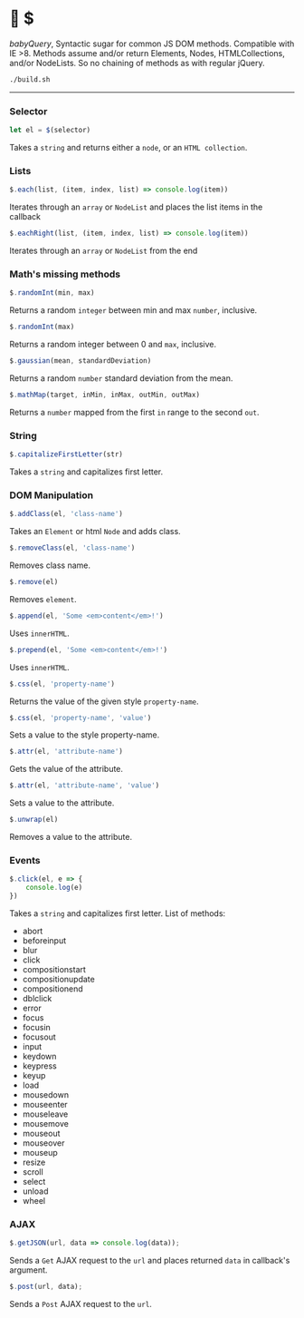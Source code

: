 # :baby_bottle: $

_babyQuery_, Syntactic sugar for common JS DOM methods. Compatible with IE >8. Methods assume and/or return Elements, Nodes, HTMLCollections, and/or NodeLists. So no chaining of methods as with regular jQuery.

```bash
./build.sh
```

***


### Selector

```js
let el = $(selector)
```

Takes a `string` and returns either a `node`, or an `HTML collection`.

### Lists

```js
$.each(list, (item, index, list) => console.log(item))
```

Iterates through an `array` or `NodeList` and places the list items in the callback

```js
$.eachRight(list, (item, index, list) => console.log(item))
```

Iterates through an `array` or `NodeList` from the end

### Math's missing methods

```js
$.randomInt(min, max)
```

Returns a random `integer` between min and max `number`, inclusive.

```js
$.randomInt(max)
```

Returns a random integer between 0 and `max`, inclusive.

```js
$.gaussian(mean, standardDeviation)
```

Returns a random `number` standard deviation from the mean.

```js
$.mathMap(target, inMin, inMax, outMin, outMax)
```

Returns a `number` mapped from the first `in` range to the second `out`.

### String

```js
$.capitalizeFirstLetter(str)
```

Takes a `string` and capitalizes first letter.


### DOM Manipulation

```js
$.addClass(el, 'class-name')
```

Takes an `Element` or html `Node` and adds class.

```js
$.removeClass(el, 'class-name')
```

Removes class name.

```js
$.remove(el)
```

Removes `element`.

```js
$.append(el, 'Some <em>content</em>!')
```

Uses `innerHTML`.

```js
$.prepend(el, 'Some <em>content</em>!')
```

Uses `innerHTML`.

```js
$.css(el, 'property-name')
```

Returns the value of the given style `property-name`.

```js
$.css(el, 'property-name', 'value')
```

Sets a value to the style property-name.

```js
$.attr(el, 'attribute-name')
```

Gets the value of the attribute.

```js
$.attr(el, 'attribute-name', 'value')
```

Sets a value to the attribute.

```js
$.unwrap(el)
```

Removes  a value to the attribute.


### Events

```js
$.click(el, e => {
    console.log(e)
})
```

Takes a `string` and capitalizes first letter. List of methods: 

- abort
- beforeinput
- blur
- click
- compositionstart
- compositionupdate
- compositionend
- dblclick
- error
- focus
- focusin
- focusout
- input
- keydown
- keypress
- keyup
- load
- mousedown
- mouseenter
- mouseleave
- mousemove
- mouseout
- mouseover
- mouseup
- resize
- scroll
- select
- unload
- wheel


### AJAX

```js
$.getJSON(url, data => console.log(data));
```

Sends a `Get` AJAX request to the `url` and places returned `data` in callback's argument.

```js
$.post(url, data);
```

Sends a `Post` AJAX request to the `url`.


